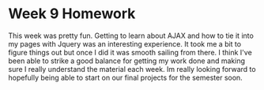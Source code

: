 # Week 9 Homework
This week was pretty fun. Getting to learn about AJAX and how to tie it into my pages with Jquery was an interesting experience. It took me a bit to figure things out but once I did it was smooth sailing from there. I think I've been able to strike a good balance for getting my work done and making sure I really understand the material each week. Im really looking forward to hopefully being able to start on our final projects for the semester soon.